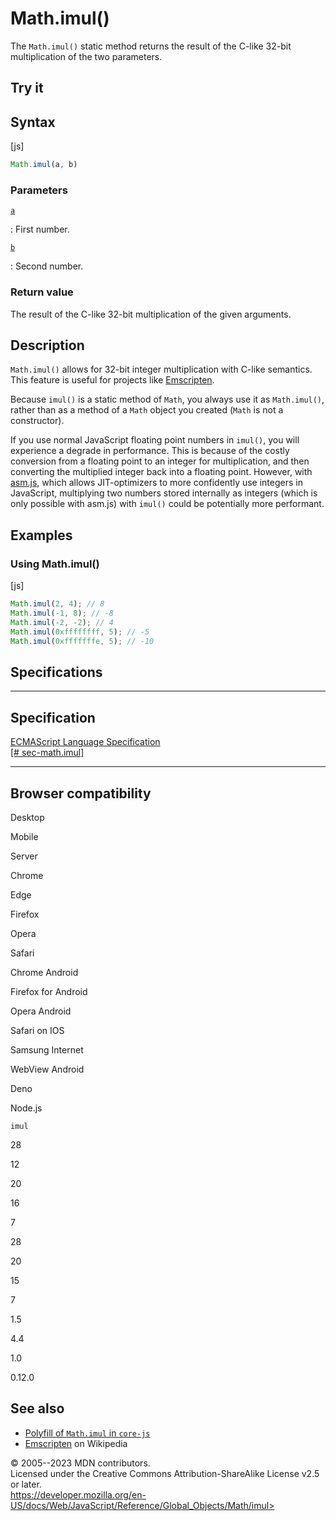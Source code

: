 Math.imul()
===========

 
The `Math.imul()` static method returns the result of the C-like 32-bit
multiplication of the two parameters.


 
Try it 
------

 



 
Syntax
------

 
 
 
[js]


```js
Math.imul(a, b)
```




 
### Parameters

 

[`a`](#a)

:   First number.

[`b`](#b)

:   Second number.



 
### Return value 

 
The result of the C-like 32-bit multiplication of the given arguments.



 
Description
-----------

 
`Math.imul()` allows for 32-bit integer multiplication with C-like
semantics. This feature is useful for projects like
[Emscripten](https://en.wikipedia.org/wiki/Emscripten).

Because `imul()` is a static method of `Math`, you always use it as
`Math.imul()`, rather than as a method of a `Math` object you created
(`Math` is not a constructor).

If you use normal JavaScript floating point numbers in `imul()`, you
will experience a degrade in performance. This is because of the costly
conversion from a floating point to an integer for multiplication, and
then converting the multiplied integer back into a floating point.
However, with
[asm.js](https://developer.mozilla.org/en-US/docs/Games/Tools/asm.js),
which allows JIT-optimizers to more confidently use integers in
JavaScript, multiplying two numbers stored internally as integers (which
is only possible with asm.js) with `imul()` could be potentially more
performant.



 
Examples
--------


 
### Using Math.imul() 

 
 
 
[js]


```js
Math.imul(2, 4); // 8
Math.imul(-1, 8); // -8
Math.imul(-2, -2); // 4
Math.imul(0xffffffff, 5); // -5
Math.imul(0xfffffffe, 5); // -10
```




Specifications
--------------

 
  -------------------------------------------------------------------------------------------------
  Specification
  -------------------------------------------------------------------------------------------------
  [ECMAScript Language Specification\
  [\#
  sec-math.imul]](https://tc39.es/ecma262/multipage/numbers-and-dates.html#sec-math.imul)

  -------------------------------------------------------------------------------------------------


Browser compatibility 
---------------------

 


Desktop

Mobile

Server

Chrome

Edge

Firefox

Opera

Safari

Chrome Android

Firefox for Android

Opera Android

Safari on IOS

Samsung Internet

WebView Android

Deno

Node.js

`imul`

28

12

20

16

7

28

20

15

7

1.5

4.4

1.0

0.12.0

 
See also 
--------

 
-   [Polyfill of `Math.imul` in
    `core-js`](https://github.com/zloirock/core-js#ecmascript-math)
-   [Emscripten](https://en.wikipedia.org/wiki/Emscripten) on Wikipedia



 
© 2005--2023 MDN contributors.\
Licensed under the Creative Commons Attribution-ShareAlike License v2.5
or later.\
https://developer.mozilla.org/en-US/docs/Web/JavaScript/Reference/Global_Objects/Math/imul>

